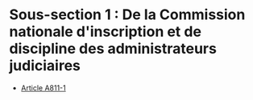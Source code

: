 # Sous-section 1 : De la Commission nationale d'inscription et de discipline des administrateurs judiciaires

- [Article A811-1](article-a811-1.md)
